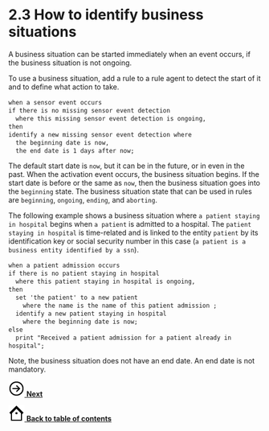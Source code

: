 # 2.3 How to identify business situations

A business situation can be started immediately when an event occurs, if the business situation is not ongoing.

To use a business situation, add a rule to a rule agent to detect the start of it and to define what action to take.

```
when a sensor event occurs 
if there is no missing sensor event detection 
  where this missing sensor event detection is ongoing,
then
identify a new missing sensor event detection where 
  the beginning date is now,
  the end date is 1 days after now;
```

The default start date is `now`, but it can be in the future, or in even in the past. When the activation event occurs, the business situation begins. If the start date is before or the same as `now`, then the business situation goes into the `beginning` state. The business situation state that can be used in rules are `beginning`, `ongoing`, `ending`, and `aborting`.

The following example shows a business situation where `a patient staying in hospital` begins when `a patient` is admitted to a hospital. The `patient staying in hospital` is time-related and is linked to the entity `patient` by its identification key or social security number in this case \(`a patient is a business entity identified by a ssn`\).

```
when a patient admission occurs 
if there is no patient staying in hospital
  where this patient staying in hospital is ongoing,
then 
  set 'the patient' to a new patient
    where the name is the name of this patient admission ;
  identify a new patient staying in hospital 
    where the beginning date is now;
else 
  print "Received a patient admission for a patient already in hospital";
```

Note, the business situation does not have an end date. An end date is not mandatory.

[ ![Next icon](../images/forward_32.png) **Next**](../docs/tsk_dsi_bs_update.md)

[![Back to table of contents icon](../images/home_32.png) **Back to table of contents**](../README.md)

